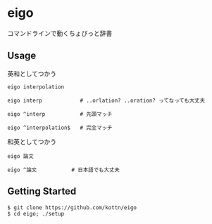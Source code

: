 # eigo
コマンドラインで動くちょびっと辞書

## Usage
英和としてつかう
```
eigo interpolation

eigo interp            # ..orlation? ..oration? ってなっても大丈夫

eigo ^interp           # 先頭マッチ

eigo ^interpolation$   # 完全マッチ
```

和英としてつかう
```
eigo 論文

eigo ^論文           # 日本語でも大丈夫
```

## Getting Started
```
$ git clone https://github.com/kottn/eigo
$ cd eigo; ./setup
```

